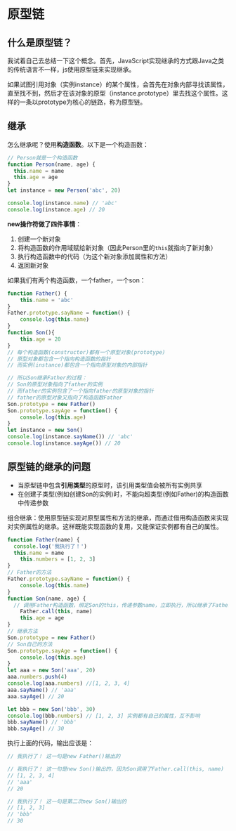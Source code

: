 # 原型链
## 什么是原型链？
我试着自己去总结一下这个概念。首先，JavaScript实现继承的方式跟Java之类的传统语言不一样，js使用原型链来实现继承。

如果试图引用对象（实例instance）的某个属性，会首先在对象内部寻找该属性，直至找不到，然后才在该对象的原型（instance.prototype）里去找这个属性。这样的一条以prototype为核心的链路，称为原型链。

## 继承
怎么继承呢？使用**构造函数**。以下是一个构造函数：
```js
// Person就是一个构造函数
function Person(name, age) {
  this.name = name
  this.age = age
}
let instance = new Person('abc', 20)

console.log(instance.name) // 'abc'
console.log(instance.age) // 20
```
**new操作符做了四件事情**：
1. 创建一个新对象
2. 将构造函数的作用域赋给新对象（因此Person里的`this`就指向了新对象）
3. 执行构造函数中的代码（为这个新对象添加属性和方法）
4. 返回新对象

如果我们有两个构造函数，一个father，一个son：
```js
function Father() {
	this.name = 'abc'
}
Father.prototype.sayName = function() {
	console.log(this.name)
}
function Son(){
	this.age = 20
}
// 每个构造函数(constructor)都有一个原型对象(prototype)
// 原型对象都包含一个指向构造函数的指针
// 而实例(instance)都包含一个指向原型对象的内部指针

// 所以Son继承Father的过程：
// Son的原型对象指向了father的实例
// 而father的实例包含了一个指向father的原型对象的指针
// father的原型对象又指向了构造函数Father
Son.prototype = new Father()
Son.prototype.sayAge = function() {
	console.log(this.age)
}
let instance = new Son()
console.log(instance.sayName()) // 'abc'
console.log(instance.sayAge()) // 20
```
## 原型链的继承的问题
* 当原型链中包含**引用类型**的原型时，该引用类型值会被所有实例共享
* 在创建子类型(例如创建Son的实例)时，不能向超类型(例如Father)的构造函数中传递参数

组合继承：使用原型链实现对原型属性和方法的继承，而通过借用构造函数来实现对实例属性的继承。这样既能实现函数的复用，又能保证实例都有自己的属性。
```js
function Father(name) {
  console.log('我执行了！')
  this.name = name
	this.numbers = [1, 2, 3]
}
// Father的方法
Father.prototype.sayName = function() {
	console.log(this.name)
}
function Son(name, age) {
  // 调用Father构造函数，绑定Son的this，传递参数name，立即执行，所以继承了Father的属性
	Father.call(this, name)
	this.age = age
}
// 继承方法
Son.prototype = new Father()
// Son自己的方法
Son.prototype.sayAge = function() {
	console.log(this.age)
}
let aaa = new Son('aaa', 20)
aaa.numbers.push(4)
console.log(aaa.numbers) //[1, 2, 3, 4]
aaa.sayName() // 'aaa'
aaa.sayAge() // 20

let bbb = new Son('bbb', 30)
console.log(bbb.numbers) // [1, 2, 3] 实例都有自己的属性，互不影响
bbb.sayName() // 'bbb'
bbb.sayAge() // 30
```
执行上面的代码，输出应该是：
```js
// 我执行了！ 这一句是new Father()输出的

// 我执行了！ 这一句是new Son()输出的，因为Son调用了Father.call(this, name)
// [1, 2, 3, 4]
// 'aaa'
// 20

// 我执行了！ 这一句是第二次new Son()输出的
// [1, 2, 3]
// 'bbb'
// 30
```